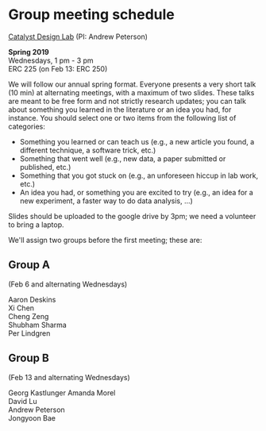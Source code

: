 # Group meeting schedule #
[Catalyst Design Lab](http://brown.edu/go/catalyst) (PI: Andrew Peterson)

**Spring 2019**  
Wednesdays, 1 pm - 3 pm  
ERC 225 (on Feb 13: ERC 250)


We will follow our annual spring format. Everyone presents a very short talk (10 min) at alternating meetings, with a maximum of two slides. These talks are meant to be free form and not strictly research updates; you can talk about something you learned in the literature or an idea you had, for instance. You should select one or two items from the following list of categories:

* Something you learned or can teach us (e.g., a new article you found, a different technique, a software trick, etc.)
* Something that went well (e.g., new data, a paper submitted or published, etc.)
* Something that you got stuck on (e.g., an unforeseen hiccup in lab work, etc.)
* An idea you had, or something you are excited to try (e.g., an idea for a new experiment, a faster way to do data analysis, ...)

Slides should be uploaded to the google drive by 3pm; we need a volunteer to bring a laptop.

We'll assign two groups before the first meeting; these are:

## Group A ##
(Feb 6 and alternating Wednesdays)

Aaron Deskins  
Xi Chen  
Cheng Zeng  
Shubham Sharma  
Per Lindgren

## Group B ##
(Feb 13 and alternating Wednesdays)

Georg Kastlunger
Amanda Morel  
David Lu  
Andrew Peterson  
Jongyoon Bae